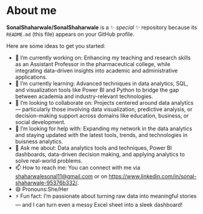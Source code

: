 # About me


**SonalShaharwale/SonalShaharwale** is a ✨ _special_ ✨ repository because its `README.md` (this file) appears on your GitHub profile.

Here are some ideas to get you started:

- 🔭 I’m currently working on:
Enhancing my teaching and research skills as an Assistant Professor in the pharmaceutical college, while integrating data-driven insights into academic and administrative applications.
- 🌱 I’m currently learning:
Advanced techniques in data analytics, SQL, and visualization tools like Power BI and Python to bridge the gap between academia and industry-relevant technologies.
- 👯 I’m looking to collaborate on:
Projects centered around data analytics — particularly those involving data visualization, predictive analysis, or decision-making support across domains like education, business, or social development.
- 🤔 I’m looking for help with:
Expanding my network in the data analytics and staying updated with the latest tools, trends, and technologies in buisness analytics.
- 💬 Ask me about:
Data analytics tools and techniques, Power BI dashboards, data-driven decision making, and applying analytics to solve real-world problems.
- 📫 How to reach me:
You can connect with me via shaharwalesonal11@gmail.com or on https://www.linkedin.com/in/sonal-shaharwale-95376b332/.
- 😄 Pronouns:She/Her
- ⚡ Fun fact: I’m passionate about turning raw data into meaningful stories — and I can turn even a messy Excel sheet into a sleek dashboard!

